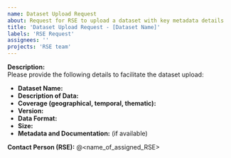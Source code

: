 ```yaml
---
name: Dataset Upload Request
about: Request for RSE to upload a dataset with key metadata details
title: 'Dataset Upload Request - [Dataset Name]'
labels: 'RSE Request'
assignees: ''
projects: 'RSE team'
---
```


**Description:**  
Please provide the following details to facilitate the dataset upload:

- **Dataset Name:**  
- **Description of Data:**  
- **Coverage (geographical, temporal, thematic):**  
- **Version:**  
- **Data Format:**  
- **Size:**  
- **Metadata and Documentation:** (if available)

**Contact Person (RSE):** @<name_of_assigned_RSE>  
